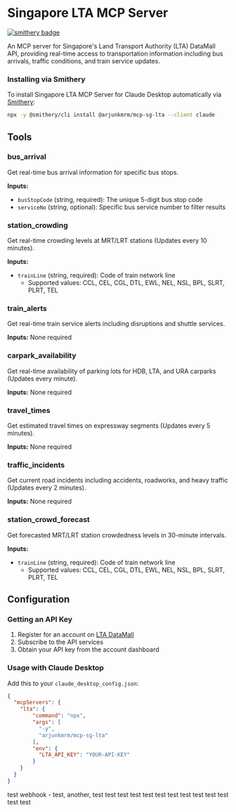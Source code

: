 # Singapore LTA MCP Server
[![smithery badge](https://smithery.ai/badge/@arjunkmrm/mcp-sg-lta)](https://smithery.ai/server/@arjunkmrm/mcp-sg-lta)

An MCP server for Singapore's Land Transport Authority (LTA) DataMall API, providing real-time access to transportation information including bus arrivals, traffic conditions, and train service updates.

### Installing via Smithery

To install Singapore LTA MCP Server for Claude Desktop automatically via [Smithery](https://smithery.ai/server/@arjunkmrm/mcp-sg-lta):

```bash
npx -y @smithery/cli install @arjunkmrm/mcp-sg-lta --client claude
```

## Tools

### bus_arrival

Get real-time bus arrival information for specific bus stops.

**Inputs:**
- `busStopCode` (string, required): The unique 5-digit bus stop code
- `serviceNo` (string, optional): Specific bus service number to filter results

### station_crowding

Get real-time crowding levels at MRT/LRT stations (Updates every 10 minutes).

**Inputs:**
- `trainLine` (string, required): Code of train network line
  - Supported values: CCL, CEL, CGL, DTL, EWL, NEL, NSL, BPL, SLRT, PLRT, TEL

### train_alerts

Get real-time train service alerts including disruptions and shuttle services.

**Inputs:** None required

### carpark_availability

Get real-time availability of parking lots for HDB, LTA, and URA carparks (Updates every minute).

**Inputs:** None required

### travel_times

Get estimated travel times on expressway segments (Updates every 5 minutes).

**Inputs:** None required

### traffic_incidents

Get current road incidents including accidents, roadworks, and heavy traffic (Updates every 2 minutes).

**Inputs:** None required

### station_crowd_forecast

Get forecasted MRT/LRT station crowdedness levels in 30-minute intervals.

**Inputs:**
- `trainLine` (string, required): Code of train network line
  - Supported values: CCL, CEL, CGL, DTL, EWL, NEL, NSL, BPL, SLRT, PLRT, TEL

## Configuration

### Getting an API Key

1. Register for an account on [LTA DataMall](https://datamall.lta.gov.sg)
2. Subscribe to the API services
3. Obtain your API key from the account dashboard

### Usage with Claude Desktop

Add this to your `claude_desktop_config.json`:

```json
{
  "mcpServers": {
    "lta": {
        "command": "npx", 
        "args": [
          "-y", 
          "arjunkmrm/mcp-sg-lta"
        ],
        "env": {
          "LTA_API_KEY": "YOUR-API-KEY"
        }
    }
  }
}
```

test webhook - test, another, test
test test test
test test test
test test test
test test test